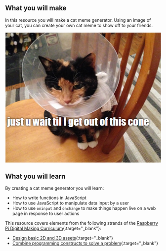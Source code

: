 ## What you will make

In this resource you will make a cat meme generator. Using an image of your cat, you can create your own cat meme to show off to your friends.

![Example meme](images/example-meme.png)

## What you will learn

By creating a cat meme generator you will learn:

- How to write functions in JavaScript
- How to use JavaScript to manipulate data input by a user
- How to use `oninput` and `onchange` to make things happen live on a web page in response to user actions

This resource covers elements from the following strands of the [Raspberry Pi Digital Making Curriculum](https://www.raspberrypi.org/curriculum/){:target="_blank"}:

- [Design basic 2D and 3D assets](https://www.raspberrypi.org/curriculum/design/creator){:target="_blank"}
- [Combine programming constructs to solve a problem](https://www.raspberrypi.org/curriculum/programming/builder){:target="_blank"}
